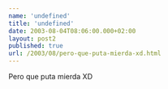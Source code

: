 ```yaml
---
name: 'undefined'
title: 'undefined'
date: 2003-08-04T08:06:00.000+02:00
layout: post2
published: true
url: /2003/08/pero-que-puta-mierda-xd.html
---
```


Pero que puta mierda XD